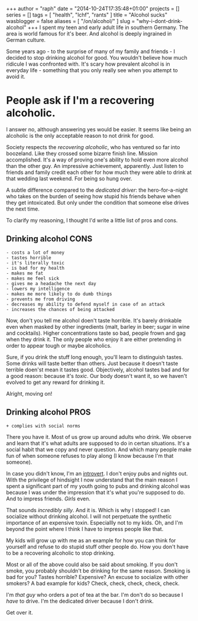 +++
author = "raph"
date = "2014-10-24T17:35:48+01:00"
projects = []
series = []
tags = [ "health", "lchf", "rants" ]
title = "Alcohol sucks"
wasblogger = false
aliases = [ "/on/alcohol/" ]
slug = "why-i-dont-drink-alcohol"
+++
I spent my teen and early adult life in southern Germany. The area is world famous for it's beer. And alcohol is deeply ingrained in German culture.

Some years ago - to the surprise of many of my family and friends - I decided to stop drinking alcohol for good. You wouldn't believe how much ridicule I was confronted with. It's scary how prevalent alcohol is in everyday life - something that you only really see when you attempt to avoid it.

# People ask if I'm a recovering alcoholic.
I answer no, although answering yes would be easier. It seems like being an alcoholic is the only acceptable reason to not drink for good.

Society respects the *recovering alcoholic*, who has ventured so far into boozeland. Like they crossed some bizarre finish line. Mission accomplished. It's a way of proving one's ability to hold even more alcohol than the other guy. An impressive achievement, apparently. Just listen to friends and family credit each other for how much they were able to drink at that wedding last weekend. For being so hung over.

A subtle difference compared to the *dedicated driver*: the hero-for-a-night who takes on the burden of seeing how stupid his friends behave when they get intoxicated. But only under the condition that someone else drives the next time. 

To clarify my reasoning, I thought I'd write a little list of pros and cons.

## Drinking alcohol CONS
	- costs a lot of money
	- tastes horrible
	- it's literally toxic
	- is bad for my health
	- makes me fat
	- makes me feel sick
	- gives me a headache the next day
    - lowers my intelligence
	- makes me more likely to do dumb things
	- prevents me from driving
	- decreases my ability to defend myself in case of an attack
	- increases the chances of being attacked

Now, don't you tell me alcohol doen't taste horrible. It's barely drinkable even when masked by other ingredients (malt, barley in beer; sugar in wine and cocktails). Higher concentrations taste so bad, people frown and gag when they drink it. The only people who enjoy it are either pretending in order to appear tough or maybe alcoholics.

Sure, if you drink the stuff long enough, you'll learn to distinguish tastes. Some drinks will taste better than others. Just because it doesn't taste terrible doen'st mean it tastes good. Objectively, alcohol tastes bad and for a good reason: because it's *toxic*. Our body doesn't want it, so we haven't evolved to get any reward for drinking it.

Alright, moving on!

## Drinking alcohol PROS
    + complies with social norms

There you have it. Most of us grow up around adults who drink. We observe and learn that it's what adults are supposed to do in certan situations. It's a social habit that we copy and never question. And which many people make fun of when someone refuses to play along (I know because I'm that someone).

In case you didn't know, I'm an [introvert](/on/introverts). I don't enjoy pubs and nights out. With the privilege of hindsight I now understand that the main reason I spent a significant part of my youth going to pubs and drinking alcohol was because I was under the impression that it's what you're supposed to do. And to impress friends. *Girls* even.

That sounds *incredibly silly*. And it is. Which is why I stopped! I can socialize without drinking alcohol. I will not perpetuate the synthetic importance of an expensive toxin. Especiallly not to my kids. Oh, and I'm beyond the point where I think I have to impress people like that.

My kids will grow up with me as an example for how you can think for yourself and refuse to do stupid stuff other people do. How you don't have to be a recovering alcoholic to stop drinking.

Most or all of the above could also be said about smoking. If you don't smoke, you probably shouldn't be drinking for the same reason. Smoking is bad for you? Tastes horrible? Expensive? An excuse to socialize with other smokers? A bad example for kids? Check, check, check, check, check.

I'm *that guy* who orders a pot of tea at the bar. I'm don't do so because I *have* to drive. I'm the dedicated driver because I don't drink.

Get over it.